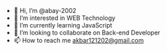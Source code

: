 - 👋 Hi, I’m @abay-2002
- 👀 I’m interested in WEB Technology
- 🌱 I’m currently learning JavaScript
- 💞️ I’m looking to collaborate on Back-end Developer
- 📫 How to reach me akbar121202@gmail.com

<!---
abay-2002/abay-2002 is a ✨ special ✨ repository because its `README.md` (this file) appears on your GitHub profile.
You can click the Preview link to take a look at your changes.
--->
